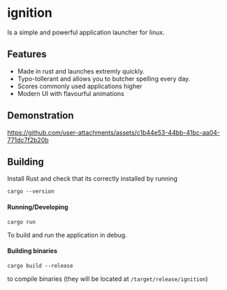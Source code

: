 # ignition
Is a simple and powerful application launcher for linux.

## Features
- Made in rust and launches extremly quickly.
- Typo-tollerant and allows you to butcher spelling every day.
- Scores commonly used applications higher
- Modern UI with flavourful animations

## Demonstration
https://github.com/user-attachments/assets/c1b44e53-44bb-41bc-aa04-771dc7f2b20b

## Building
Install Rust and check that its correctly installed by running
```
cargo --version
```

#### Running/Developing
```
cargo run
```
To build and run the application in debug.

#### Building binaries
```
cargo build --release
```
to compile binaries (they will be located at `/target/release/ignition`)
